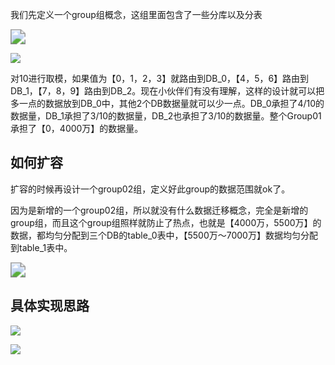 我们先定义一个group组概念，这组里面包含了一些分库以及分表

<img src="https://youpaiyun.zongqilive.cn/image/20210310200043.png" style="zoom:150%;" />



![](https://youpaiyun.zongqilive.cn/image/20210310200116.png)

对10进行取模，如果值为【0，1，2，3】就路由到DB_0，【4，5，6】路由到DB_1，【7，8，9】路由到DB_2。现在小伙伴们有没有理解，这样的设计就可以把多一点的数据放到DB_0中，其他2个DB数据量就可以少一点。DB_0承担了4/10的数据量，DB_1承担了3/10的数据量，DB_2也承担了3/10的数据量。整个Group01承担了【0，4000万】的数据量。



## **如何扩容**

扩容的时候再设计一个group02组，定义好此group的数据范围就ok了。

因为是新增的一个group02组，所以就没有什么数据迁移概念，完全是新增的group组，而且这个group组照样就防止了热点，也就是【4000万，5500万】的数据，都均匀分配到三个DB的table_0表中，【5500万～7000万】数据均匀分配到table_1表中。

<img src="https://youpaiyun.zongqilive.cn/image/20210310200423.png" style="zoom:150%;" />



## 具体实现思路

![](https://youpaiyun.zongqilive.cn/image/20210310200557.png)

![](https://youpaiyun.zongqilive.cn/image/20210310200656.png)























